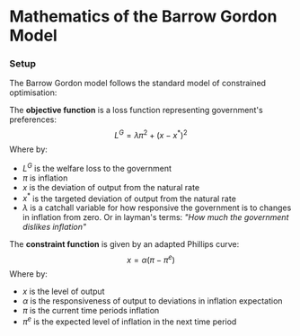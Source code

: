 # Mathematics of the Barrow Gordon Model 

### Setup

The Barrow Gordon model follows the standard model of constrained optimisation: 

The **objective function** is a loss function representing government's preferences: 
$$L^{G}=\lambda \pi ^{2}+ (x-x^{*})^{2}$$
Where by: 
- $L^{G}$ is the welfare loss to the government
- $\pi$ is inflation 
- $x$ is the deviation of output from the natural rate
- $x^{*}$ is the targeted deviation of output from the natural rate
- $\lambda$ is a catchall variable for how responsive the government is to changes in inflation from zero. Or in layman's terms: *"How much the government dislikes inflation"*

The **constraint function** is given by an adapted Phillips curve: 
$$x = \alpha(\pi-\pi^{e})$$
Where by: 
- $x$ is the level of output 
- $\alpha$ is the responsiveness of output to deviations in inflation expectation
- $\pi$ is the current time periods inflation
- $\pi^{e}$ is the expected level of inflation in the next time period
